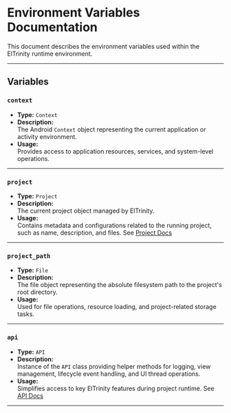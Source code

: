 # Environment Variables Documentation

This document describes the environment variables used within the ElTrinity runtime environment.

---

## Variables

### `context`
- **Type:** `Context`
- **Description:**  
  The Android `Context` object representing the current application or activity environment.
- **Usage:**  
  Provides access to application resources, services, and system-level operations.

---

### `project`
- **Type:** `Project`
- **Description:**  
  The current project object managed by ElTrinity.
- **Usage:**  
  Contains metadata and configurations related to the running project, such as name, description, and files.
  See [Project Docs](https://github.com/trindadedev13/eltrinity/tree/main/docs/PROJECT.md)

---

### `project_path`
- **Type:** `File`
- **Description:**  
  The file object representing the absolute filesystem path to the project's root directory.
- **Usage:**  
  Used for file operations, resource loading, and project-related storage tasks.

---

### `api`
- **Type:** `API`
- **Description:**  
  Instance of the `API` class providing helper methods for logging, view management, lifecycle event handling, and UI thread operations.
- **Usage:**  
  Simplifies access to key ElTrinity features during project runtime.
  See [API Docs](https://github.com/trindadedev13/eltrinity/tree/main/docs/API.md)

---